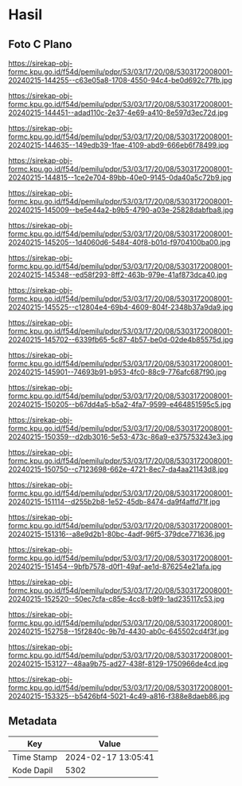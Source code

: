 # Hasil

## Foto C Plano

https://sirekap-obj-formc.kpu.go.id/f54d/pemilu/pdpr/53/03/17/20/08/5303172008001-20240215-144255--c63e05a8-1708-4550-94c4-be0d692c77fb.jpg

https://sirekap-obj-formc.kpu.go.id/f54d/pemilu/pdpr/53/03/17/20/08/5303172008001-20240215-144451--adad110c-2e37-4e69-a410-8e597d3ec72d.jpg

https://sirekap-obj-formc.kpu.go.id/f54d/pemilu/pdpr/53/03/17/20/08/5303172008001-20240215-144635--149edb39-1fae-4109-abd9-666eb6f78499.jpg

https://sirekap-obj-formc.kpu.go.id/f54d/pemilu/pdpr/53/03/17/20/08/5303172008001-20240215-144815--1ce2e704-89bb-40e0-9145-0da40a5c72b9.jpg

https://sirekap-obj-formc.kpu.go.id/f54d/pemilu/pdpr/53/03/17/20/08/5303172008001-20240215-145009--be5e44a2-b9b5-4790-a03e-25828dabfba8.jpg

https://sirekap-obj-formc.kpu.go.id/f54d/pemilu/pdpr/53/03/17/20/08/5303172008001-20240215-145205--1d4060d6-5484-40f8-b01d-f9704100ba00.jpg

https://sirekap-obj-formc.kpu.go.id/f54d/pemilu/pdpr/53/03/17/20/08/5303172008001-20240215-145348--ed58f293-8ff2-463b-979e-41af873dca40.jpg

https://sirekap-obj-formc.kpu.go.id/f54d/pemilu/pdpr/53/03/17/20/08/5303172008001-20240215-145525--c12804e4-69b4-4609-804f-2348b37a9da9.jpg

https://sirekap-obj-formc.kpu.go.id/f54d/pemilu/pdpr/53/03/17/20/08/5303172008001-20240215-145702--6339fb65-5c87-4b57-be0d-02de4b85575d.jpg

https://sirekap-obj-formc.kpu.go.id/f54d/pemilu/pdpr/53/03/17/20/08/5303172008001-20240215-145901--74693b91-b953-4fc0-88c9-776afc687f90.jpg

https://sirekap-obj-formc.kpu.go.id/f54d/pemilu/pdpr/53/03/17/20/08/5303172008001-20240215-150205--b67dd4a5-b5a2-4fa7-9599-e464851595c5.jpg

https://sirekap-obj-formc.kpu.go.id/f54d/pemilu/pdpr/53/03/17/20/08/5303172008001-20240215-150359--d2db3016-5e53-473c-86a9-e375753243e3.jpg

https://sirekap-obj-formc.kpu.go.id/f54d/pemilu/pdpr/53/03/17/20/08/5303172008001-20240215-150750--c7123698-662e-4721-8ec7-da4aa21143d8.jpg

https://sirekap-obj-formc.kpu.go.id/f54d/pemilu/pdpr/53/03/17/20/08/5303172008001-20240215-151114--d255b2b8-1e52-45db-8474-da9f4affd71f.jpg

https://sirekap-obj-formc.kpu.go.id/f54d/pemilu/pdpr/53/03/17/20/08/5303172008001-20240215-151316--a8e9d2b1-80bc-4adf-96f5-379dce771636.jpg

https://sirekap-obj-formc.kpu.go.id/f54d/pemilu/pdpr/53/03/17/20/08/5303172008001-20240215-151454--9bfb7578-d0f1-49af-ae1d-876254e21afa.jpg

https://sirekap-obj-formc.kpu.go.id/f54d/pemilu/pdpr/53/03/17/20/08/5303172008001-20240215-152520--50ec7cfa-c85e-4cc8-b9f9-1ad235117c53.jpg

https://sirekap-obj-formc.kpu.go.id/f54d/pemilu/pdpr/53/03/17/20/08/5303172008001-20240215-152758--15f2840c-9b7d-4430-ab0c-645502cd4f3f.jpg

https://sirekap-obj-formc.kpu.go.id/f54d/pemilu/pdpr/53/03/17/20/08/5303172008001-20240215-153127--48aa9b75-ad27-438f-8129-1750966de4cd.jpg

https://sirekap-obj-formc.kpu.go.id/f54d/pemilu/pdpr/53/03/17/20/08/5303172008001-20240215-153325--b5426bf4-5021-4c49-a816-f388e8daeb86.jpg


## Metadata

| Key        | Value               |
| ---------- | ------------------- |
| Time Stamp | 2024-02-17 13:05:41 |
| Kode Dapil | 5302                |



